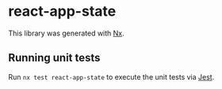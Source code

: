 # react-app-state

This library was generated with [Nx](https://nx.dev).

## Running unit tests

Run `nx test react-app-state` to execute the unit tests via [Jest](https://jestjs.io).

